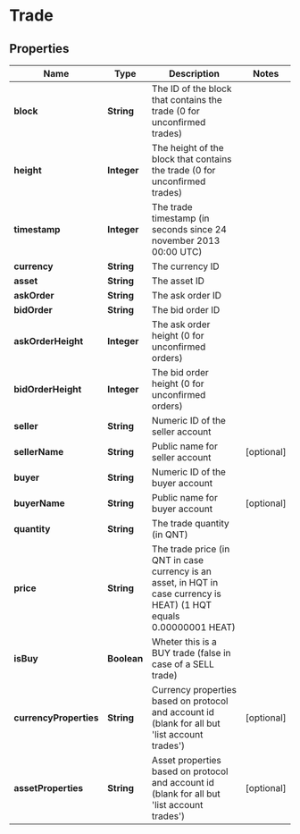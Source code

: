 # Trade

## Properties
Name | Type | Description | Notes
------------ | ------------- | ------------- | -------------
**block** | **String** | The ID of the block that contains the trade (0 for unconfirmed trades) | 
**height** | **Integer** | The height of the block that contains the trade (0 for unconfirmed trades) | 
**timestamp** | **Integer** | The trade timestamp (in seconds since 24 november 2013 00:00 UTC) | 
**currency** | **String** | The currency ID | 
**asset** | **String** | The asset ID | 
**askOrder** | **String** | The ask order ID | 
**bidOrder** | **String** | The bid order ID | 
**askOrderHeight** | **Integer** | The ask order height (0 for unconfirmed orders) | 
**bidOrderHeight** | **Integer** | The bid order height (0 for unconfirmed orders) | 
**seller** | **String** | Numeric ID of the seller account | 
**sellerName** | **String** | Public name for seller account |  [optional]
**buyer** | **String** | Numeric ID of the buyer account | 
**buyerName** | **String** | Public name for buyer account |  [optional]
**quantity** | **String** | The trade quantity (in QNT) | 
**price** | **String** | The trade price (in QNT in case currency is an asset, in HQT in case currency is HEAT) (1 HQT equals 0.00000001 HEAT)  | 
**isBuy** | **Boolean** | Wheter this is a BUY trade (false in case of a SELL trade) | 
**currencyProperties** | **String** | Currency properties based on protocol and account id (blank for all but &#x27;list account trades&#x27;) |  [optional]
**assetProperties** | **String** | Asset properties based on protocol and account id (blank for all but &#x27;list account trades&#x27;) |  [optional]
